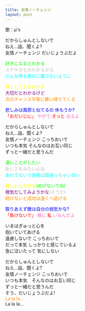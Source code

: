 ```yaml
---
title: 友情ノーチェンジ
layout: post
---
```

歌：μ's

<p>だからしゅんとしないで<br />
ねえ…話、聞くよ?<br />
友情ノーチェンジ だいじょうぶだよ</p>

<p><font color="lime">好きになるとわかる</font><br />
<font color="silver">ステキなものわかるから</font><br />
<font color="cyan">どんな時も絶対に離さないように</font></p>

<p><font color="yellow">無くしてからわかる</font><br />
<font color="purple">大切だとわかるけど</font><br />
<font color="darkorange">次のチャンス平等に舞い降りてくる</font></p>

<p><font color="blue">悲しみは風邪と似てるの 休もうか?</font><br />
<font color="red">「おだいじに」</font> <font color="hotpink">やがて</font> <font color="red">きっと</font> <font color="hotpink">治るよ</font></p>

<p>だからしゅんとしないで<br />
ねえ…話、聞くよ?<br />
友情ノーチェンジ こっちおいで<br />
いつも本気 そんなのはお互い同じ<br />
ずっと一緒だと思うんだ</p>

<p><font color="lime">凄いことがしたい</font><br />
<font color="silver">新しさをみたいよね</font><br />
<font color="cyan">あわてないで直感は間違っちゃいない</font></p>

<p><font color="yellow">難しいとめげる</font><font color="lime">(めげないでね)</font><br />
<font color="purple">根気だしてみようかな</font><font color="silver">(そうだ)</font><br />
<font color="darkorange">続けないと成功は遠くへ逃げる</font></p>

<p><font color="blue">取りあえず敵は自分の弱気かな?</font><br />
<font color="red">「負けないで」</font> <font color="hotpink">横に</font> <font color="red">私</font> <font color="hotpink">いるんだよ</font></p>

<p>いまはぎゅっと心を<br />
抱いていてあげる<br />
遠慮しないで こっちおいで<br />
だって本気 しっかりと感じているよ<br />
急に泣いたって 気にしない</p>

<p>だからしゅんとしないで<br />
ねえ…話、聞くよ?<br />
友情ノーチェンジ こっちおいで<br />
いつも本気　そんなのはお互い同じ<br />
ずっと一緒だと思うんだ<br />
そう、だいじょうぶだよ!<br />
<font color="darkorange">La la la...</font><br />
La la la...</p>